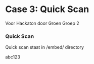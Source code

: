 # Case 3: Quick Scan
Voor Hackaton door Groen Groep 2

### Quick Scan
Quick scan staat in /embed/ directory

abc123